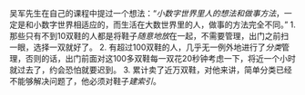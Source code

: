 吴军先生在自己的课程中提过一个想法：“*小数字世界里人的想法和做事方法*，一定是和小数字世界相适应的，而生活在大数世界里的人，做事的方法完全不同。”
	1. 那些只有不到10双鞋的人都是将鞋子*随意地放*在一起，不需要管理，出门之前扫一眼，选择一双就好了。
	2. 有超过100双鞋的人，几乎无一例外地进行了*分类*管理，否则的话，出门前面对这100多双鞋每一双花20秒钟考虑一下，将近一个小时就过去了，约会恐怕就要迟到。
	3. 累计卖了近万双鞋，对他来讲，简单分类已经不能够解决问题了，他必须对鞋子*建索引*。
